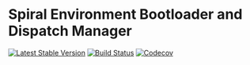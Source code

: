 # Spiral Environment Bootloader and Dispatch Manager
[![Latest Stable Version](https://poser.pugx.org/spiral/boot/version)](https://packagist.org/packages/spiral/boot)
[![Build Status](https://travis-ci.org/spiral/boot.svg?branch=master)](https://travis-ci.org/spiral/boot)
[![Codecov](https://codecov.io/gh/spiral/boot/branch/master/graph/badge.svg)](https://codecov.io/gh/spiral/boot/)
